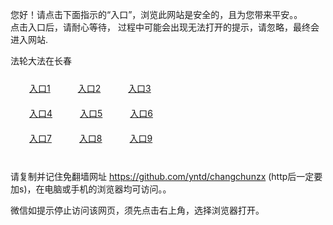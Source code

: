 您好！请点击下面指示的“入口”，浏览此网站是安全的，且为您带来平安。。 <br/>
点击入口后，请耐心等待， 过程中可能会出现无法打开的提示，请忽略，最终会进入网站. </br>

法轮大法在长春<br/>
<div style="padding:10px"><a style="margin:20px" target="_blank" href="https://d7m6wn7hqsgt7.cloudfront.net/2Qpsp?mtgumnn" id="ccLink1" rel="nofollow">入口1</a> <a target="_blank" style="margin:20px" href="https://d2i5q67fdvrs3.cloudfront.net/2Qpsp?fgtyt" id="ccLink2" rel="nofollow">入口2</a> <a style="margin:20px" target="_blank" href="https://d3eu1u4dq9927m.cloudfront.net/2Qpsp?dddyik" id="ccLink3" rel="nofollow">入口3</a></div>

<div style="padding:10px" ><a style="margin:20px" target="_blank" href="https://d7m6wn7hqsgt7.cloudfront.net/2Qpsp?mtgumnn" id="ccLink4" rel="nofollow">入口4</a> <a style="margin:20px" href="https://d2i5q67fdvrs3.cloudfront.net/2Qpsp?fgtyt" target="_blank" id="ccLink5" rel="nofollow">入口5</a> <a style="margin:20px" href="https://d3eu1u4dq9927m.cloudfront.net/2Qpsp?dddyik" target="_blank" id="ccLink6" rel="nofollow">入口6</a></div>

<div style="padding:10px"><a style="margin:20px" target="_blank" href="https://d7m6wn7hqsgt7.cloudfront.net/2Qpsp?mtgumnn" id="ccLink7" rel="nofollow">入口7</a> <a style="margin:20px" href="https://d2i5q67fdvrs3.cloudfront.net/2Qpsp?fgtyt" target="_blank" id="ccLink8" rel="nofollow">入口8</a> <a style="margin:20px" target="_blank" href="https://d3eu1u4dq9927m.cloudfront.net/2Qpsp?dddyik" id="ccLink9" rel="nofollow">入口9</a></div>

<br/>



请复制并记住免翻墙网址 https://github.com/yntd/changchunzx (http后一定要加s)，在电脑或手机的浏览器均可访问。。<br/>

微信如提示停止访问该网页，须先点击右上角，选择浏览器打开。
